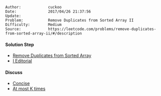 
    Author:            cuckoo
    Date:              2017/04/26 21:37:56
    Update:            
    Problem:           Remove Duplicates from Sorted Array II
    Difficulty:        Medium
    Source:            https://leetcode.com/problems/remove-duplicates-from-sorted-array-ii/#/description

#### Solution Step
 - [Remove Duplicates from Sorted Array](https://leetcode.com/problems/remove-duplicates-from-sorted-array/#/description)
 - [I Editorial](https://leetcode.com/articles/remove-duplicates-sorted-array/)

#### Discuss
 - [Concise](https://discuss.leetcode.com/topic/46519/short-and-simple-java-solution-easy-to-understand)
 - [At most K times](https://discuss.leetcode.com/topic/7673/share-my-o-n-time-and-o-1-solution-when-duplicates-are-allowed-at-most-k-times)
